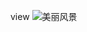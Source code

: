  <p>view
<img src="https://odobagg-my.sharepoint.com/:i:/g/personal/ixwh2wgwk5_od_obagg_com/ESxPV6eCny1DpSxhi0o_KQMBqdPJncXTgi_kwldmk7goAQ?e=QvfQ51" alt="美丽风景" title="美丽风景" /></p>

